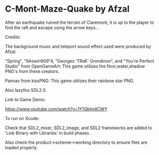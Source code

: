 # C-Mont-Maze-Quake by Afzal 




After an earthquake ruined the terrain of Claremont, it is up to the player
to find the raft and escape using the arrow keys...

Credits:

The background music and teleport sound effect used were produced by Afzal.

"Spring", "9Aswin909"4, "Georges 'TRaK' Grondinon", and "You're Perfect Studio" from OpenGameArt:
This game utilizes the floor,water,shadow PNG's from these creators.

Pannav from kissPNG:
This game utilizes their rainbow star PNG.


Also lazyfoo SDL2.0.


Link to Game Demo:

https://www.youtube.com/watch?v=1Y1QkIm4CWY


To run on Xcode:

Check that SDL2_mixer, SDL2_image, and SDL2 frameworks are added to 'Link Binary with Libraries' in build phases.

Also check the product->scheme->working directory to ensure files are loaded properly.

